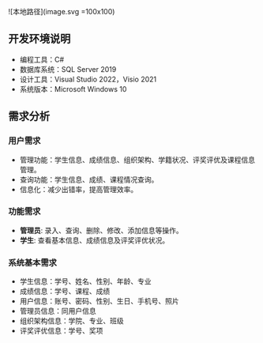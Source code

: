 ![本地路径](image.svg =100x100)


## 开发环境说明

- 编程工具：C#
- 数据库系统：SQL Server 2019
- 设计工具：Visual Studio 2022，Visio 2021
- 系统版本：Microsoft Windows 10

## 需求分析

### 用户需求

- 管理功能：学生信息、成绩信息、组织架构、学籍状况、评奖评优及课程信息管理。
- 查询功能：学生信息、成绩、课程情况查询。
- 信息化：减少出错率，提高管理效率。

### 功能需求

- **管理员**: 录入、查询、删除、修改、添加信息等操作。
- **学生**: 查看基本信息、成绩信息及评奖评优状况。

### 系统基本需求

- 学生信息：学号、姓名、性别、年龄、专业
- 成绩信息：学号、课程、成绩
- 用户信息：账号、密码、性别、生日、手机号、照片
- 管理员信息：同用户信息
- 组织架构信息：学院、专业、班级
- 评奖评优信息：学号、奖项

